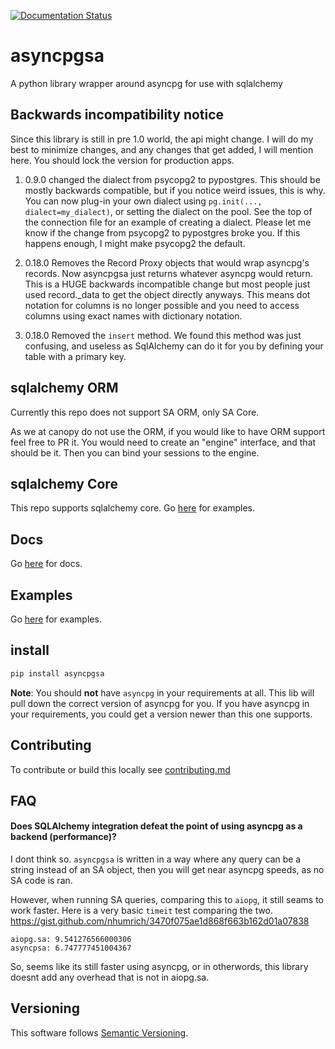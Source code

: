 [![Documentation Status](https://readthedocs.org/projects/asyncpgsa/badge/?version=latest)](http://asyncpgsa.readthedocs.io/en/latest/?badge=latest)

# asyncpgsa
A python library wrapper around asyncpg for use with sqlalchemy

## Backwards incompatibility notice
Since this library is still in pre 1.0 world, the api might change. 
I will do my best to minimize changes, and any changes that get added, 
I will mention here. You should lock the version for production apps.

1. 0.9.0 changed the dialect from psycopg2 to pypostgres. This should be
mostly backwards compatible, but if you notice weird issues, this is why.
You can now plug-in your own dialect using `pg.init(..., dialect=my_dialect)`,
or setting the dialect on the pool. See the top of the connection file 
for an example of creating a dialect. Please let me know if the change from
psycopg2 to pypostgres broke you. If this happens enough, 
I might make psycopg2 the default.

2. 0.18.0 Removes the Record Proxy objects that would wrap asyncpg's records. Now
asyncpgsa just returns whatever asyncpg would return. This is a HUGE backwards incompatible change
but most people just used record._data to get the object directly anyways. This means dot notation
for columns is no longer possible and you need to access columns using exact names with dictionary notation.

3. 0.18.0 Removed the `insert` method. We found this method was just confusing, and useless as SqlAlchemy can do it for you by defining your table with a primary key.


## sqlalchemy ORM

Currently this repo does not support SA ORM, only SA Core.

As we at canopy do not use the ORM, if you would like to have ORM support
feel free to PR it. You would need to create an "engine" interface, and that
should be it. Then you can bind your sessions to the engine.


## sqlalchemy Core

This repo supports sqlalchemy core. Go [here](https://github.com/CanopyTax/asyncpgsa/wiki/Examples) for examples.

## Docs

Go [here](https://asyncpgsa.readthedocs.io/en/latest/) for docs.

## Examples
Go [here](https://github.com/CanopyTax/asyncpgsa/wiki/Examples) for examples.

## install

```bash
pip install asyncpgsa
```
**Note**: You should **not** have `asyncpg` in your requirements at all. This lib will pull down the correct version of asyncpg for you. If you have asyncpg in your requirements, you could get a version newer than this one supports.

## Contributing
To contribute or build this locally see [contributing.md](https://github.com/CanopyTax/asyncpgsa/blob/master/contributing.md)


## FAQ

#### Does SQLAlchemy integration defeat the point of using asyncpg as a backend (performance)?
I dont think so. `asyncpgsa` is written in a way where any query can be a string instead of an SA object, then you will get near asyncpg speeds, as no SA code is ran. 

However, when running SA queries, comparing this to `aiopg`, it still seams to work faster. Here is a very basic `timeit` test comparing the two.
https://gist.github.com/nhumrich/3470f075ae1d868f663b162d01a07838

```
aiopg.sa: 9.541276566000306
asyncpsa: 6.747777451004367
```
So, seems like its still faster using asyncpg, or in otherwords, this library doesnt add any overhead that is not in aiopg.sa.

## Versioning

This software follows [Semantic Versioning](http://semver.org/).
